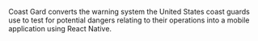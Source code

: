 Coast Gard converts the warning system the United States 
coast guards use to test for potential dangers relating to their operations into a
mobile application using React Native. 
